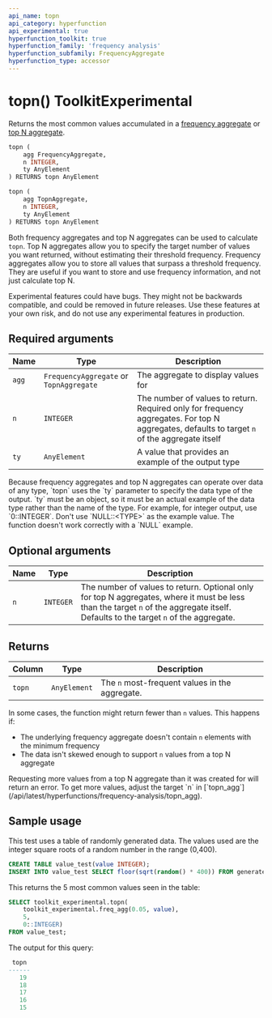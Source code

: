 ```yaml
---
api_name: topn
api_category: hyperfunction
api_experimental: true
hyperfunction_toolkit: true
hyperfunction_family: 'frequency analysis'
hyperfunction_subfamily: FrequencyAggregate
hyperfunction_type: accessor
---
```


# topn()  <tag type="toolkit">Toolkit</tag><tag type="experimental">Experimental</tag>
Returns the most common values accumulated in a [frequency aggregate][freq_agg]
or [top N aggregate][topn_agg].
```sql
topn (
    agg FrequencyAggregate,
    n INTEGER,
    ty AnyElement
) RETURNS topn AnyElement
```
```sql
topn (
    agg TopnAggregate,
    n INTEGER,
    ty AnyElement
) RETURNS topn AnyElement
```

Both frequency aggregates and top N aggregates can be used to calculate `topn`.
Top N aggregates allow you to specify the target number of values you want
returned, without estimating their threshold frequency. Frequency aggregates
allow you to store all values that surpass a threshold frequency. They are
useful if you want to store and use frequency information, and not just
calculate top N.

<highlight type="warning">
Experimental features could have bugs. They might not be backwards compatible,
and could be removed in future releases. Use these features at your own risk, and
do not use any experimental features in production.
</highlight>

## Required arguments

|Name|Type|Description|
|-|-|-|
|`agg`|`FrequencyAggregate` or `TopnAggregate`|The aggregate to display values for|
|`n`|`INTEGER`|The number of values to return. Required only for frequency aggregates. For top N aggregates, defaults to target `n` of the aggregate itself|
|`ty`|`AnyElement`|A value that provides an example of the output type|

<highlight type="important">
Because frequency aggregates and top N aggregates can operate over data of any
type, `topn` uses the `ty` parameter to specify the data type of the output.
`ty` must be an object, so it must be an actual example of the data type rather
than the name of the type. For example, for integer output, use `0::INTEGER`.
Don't use `NULL::&lt;TYPE&gt;` as the example value. The function doesn't work correctly
with a `NULL` example.
</highlight>

## Optional arguments

|Name|Type|Description|
|-|-|-|
|`n`|`INTEGER`|The number of values to return. Optional only for top N aggregates, where it must be less than the target `n` of the aggregate itself. Defaults to the target `n` of the aggregate.|

## Returns

|Column|Type|Description|
|-|-|-|
|`topn`|`AnyElement`|The `n` most-frequent values in the aggregate.|

In some cases, the function might return fewer than `n` values. This happens if:
* The underlying frequency aggregate doesn't contain `n` elements with the
  minimum frequency
* The data isn't skewed enough to support `n` values from a top N aggregate

<highlight type="warning">
Requesting more values from a top N aggregate than it was created for will return an
error. To get more values, adjust the target `n` in
[`topn_agg`](/api/latest/hyperfunctions/frequency-analysis/topn_agg).
</highlight>

## Sample usage
This test uses a table of randomly generated data. The values used are the 
integer square roots of a random number in the range (0,400).
```sql
CREATE TABLE value_test(value INTEGER);
INSERT INTO value_test SELECT floor(sqrt(random() * 400)) FROM generate_series(1,100000);
```

This returns the 5 most common values seen in the table:
```sql
SELECT toolkit_experimental.topn(
    toolkit_experimental.freq_agg(0.05, value), 
    5, 
    0::INTEGER) 
FROM value_test;
```

The output for this query:
```sql
 topn 
------
   19
   18
   17
   16
   15
```

[freq_agg]: /hyperfunctions/frequency-analysis/freq_agg/
[topn_agg]: /hyperfunctions/frequency-analysis/topn_agg/
